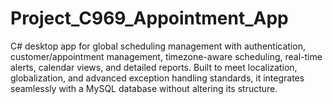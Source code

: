# Project_C969_Appointment_App
 C# desktop app for global scheduling management with authentication, customer/appointment management, timezone-aware scheduling, real-time alerts, calendar views, and detailed reports. Built to meet localization, globalization, and advanced exception handling standards, it integrates seamlessly with a MySQL database without altering its structure.
